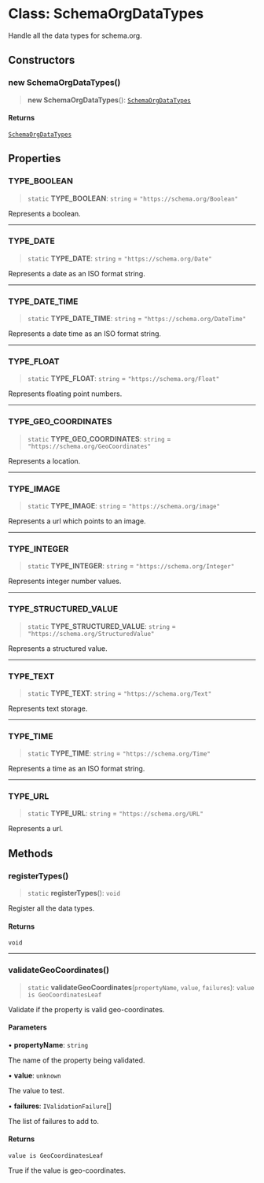 # Class: SchemaOrgDataTypes

Handle all the data types for schema.org.

## Constructors

### new SchemaOrgDataTypes()

> **new SchemaOrgDataTypes**(): [`SchemaOrgDataTypes`](SchemaOrgDataTypes.md)

#### Returns

[`SchemaOrgDataTypes`](SchemaOrgDataTypes.md)

## Properties

### TYPE\_BOOLEAN

> `static` **TYPE\_BOOLEAN**: `string` = `"https://schema.org/Boolean"`

Represents a boolean.

***

### TYPE\_DATE

> `static` **TYPE\_DATE**: `string` = `"https://schema.org/Date"`

Represents a date as an ISO format string.

***

### TYPE\_DATE\_TIME

> `static` **TYPE\_DATE\_TIME**: `string` = `"https://schema.org/DateTime"`

Represents a date time as an ISO format string.

***

### TYPE\_FLOAT

> `static` **TYPE\_FLOAT**: `string` = `"https://schema.org/Float"`

Represents floating point numbers.

***

### TYPE\_GEO\_COORDINATES

> `static` **TYPE\_GEO\_COORDINATES**: `string` = `"https://schema.org/GeoCoordinates"`

Represents a location.

***

### TYPE\_IMAGE

> `static` **TYPE\_IMAGE**: `string` = `"https://schema.org/image"`

Represents a url which points to an image.

***

### TYPE\_INTEGER

> `static` **TYPE\_INTEGER**: `string` = `"https://schema.org/Integer"`

Represents integer number values.

***

### TYPE\_STRUCTURED\_VALUE

> `static` **TYPE\_STRUCTURED\_VALUE**: `string` = `"https://schema.org/StructuredValue"`

Represents a structured value.

***

### TYPE\_TEXT

> `static` **TYPE\_TEXT**: `string` = `"https://schema.org/Text"`

Represents text storage.

***

### TYPE\_TIME

> `static` **TYPE\_TIME**: `string` = `"https://schema.org/Time"`

Represents a time as an ISO format string.

***

### TYPE\_URL

> `static` **TYPE\_URL**: `string` = `"https://schema.org/URL"`

Represents a url.

## Methods

### registerTypes()

> `static` **registerTypes**(): `void`

Register all the data types.

#### Returns

`void`

***

### validateGeoCoordinates()

> `static` **validateGeoCoordinates**(`propertyName`, `value`, `failures`): `value is GeoCoordinatesLeaf`

Validate if the property is valid geo-coordinates.

#### Parameters

• **propertyName**: `string`

The name of the property being validated.

• **value**: `unknown`

The value to test.

• **failures**: `IValidationFailure`[]

The list of failures to add to.

#### Returns

`value is GeoCoordinatesLeaf`

True if the value is geo-coordinates.
